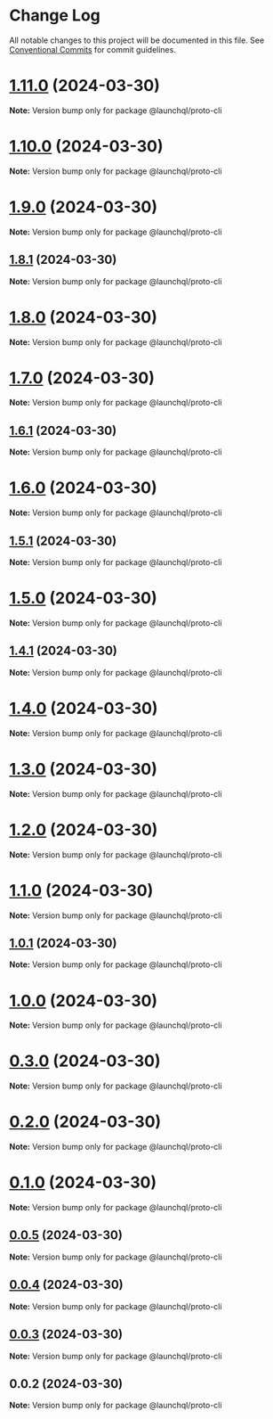 # Change Log

All notable changes to this project will be documented in this file.
See [Conventional Commits](https://conventionalcommits.org) for commit guidelines.

# [1.11.0](https://github.com/launchql/pg-proto-parser/compare/@launchql/proto-cli@1.10.0...@launchql/proto-cli@1.11.0) (2024-03-30)

**Note:** Version bump only for package @launchql/proto-cli





# [1.10.0](https://github.com/launchql/pg-proto-parser/compare/@launchql/proto-cli@1.9.0...@launchql/proto-cli@1.10.0) (2024-03-30)

**Note:** Version bump only for package @launchql/proto-cli





# [1.9.0](https://github.com/launchql/pg-proto-parser/compare/@launchql/proto-cli@1.8.1...@launchql/proto-cli@1.9.0) (2024-03-30)

**Note:** Version bump only for package @launchql/proto-cli





## [1.8.1](https://github.com/launchql/pg-proto-parser/compare/@launchql/proto-cli@1.8.0...@launchql/proto-cli@1.8.1) (2024-03-30)

**Note:** Version bump only for package @launchql/proto-cli





# [1.8.0](https://github.com/launchql/pg-proto-parser/compare/@launchql/proto-cli@1.7.0...@launchql/proto-cli@1.8.0) (2024-03-30)

**Note:** Version bump only for package @launchql/proto-cli





# [1.7.0](https://github.com/launchql/pg-proto-parser/compare/@launchql/proto-cli@1.6.1...@launchql/proto-cli@1.7.0) (2024-03-30)

**Note:** Version bump only for package @launchql/proto-cli





## [1.6.1](https://github.com/launchql/pg-proto-parser/compare/@launchql/proto-cli@1.6.0...@launchql/proto-cli@1.6.1) (2024-03-30)

**Note:** Version bump only for package @launchql/proto-cli





# [1.6.0](https://github.com/launchql/pg-proto-parser/compare/@launchql/proto-cli@1.5.1...@launchql/proto-cli@1.6.0) (2024-03-30)

**Note:** Version bump only for package @launchql/proto-cli





## [1.5.1](https://github.com/launchql/pg-proto-parser/compare/@launchql/proto-cli@1.5.0...@launchql/proto-cli@1.5.1) (2024-03-30)

**Note:** Version bump only for package @launchql/proto-cli





# [1.5.0](https://github.com/launchql/pg-proto-parser/compare/@launchql/proto-cli@1.4.1...@launchql/proto-cli@1.5.0) (2024-03-30)

**Note:** Version bump only for package @launchql/proto-cli





## [1.4.1](https://github.com/launchql/pg-proto-parser/compare/@launchql/proto-cli@1.4.0...@launchql/proto-cli@1.4.1) (2024-03-30)

**Note:** Version bump only for package @launchql/proto-cli





# [1.4.0](https://github.com/launchql/pg-proto-parser/compare/@launchql/proto-cli@1.3.0...@launchql/proto-cli@1.4.0) (2024-03-30)

**Note:** Version bump only for package @launchql/proto-cli





# [1.3.0](https://github.com/launchql/pg-proto-parser/compare/@launchql/proto-cli@1.2.0...@launchql/proto-cli@1.3.0) (2024-03-30)

**Note:** Version bump only for package @launchql/proto-cli





# [1.2.0](https://github.com/launchql/pg-proto-parser/compare/@launchql/proto-cli@1.1.0...@launchql/proto-cli@1.2.0) (2024-03-30)

**Note:** Version bump only for package @launchql/proto-cli





# [1.1.0](https://github.com/launchql/pg-proto-parser/compare/@launchql/proto-cli@1.0.1...@launchql/proto-cli@1.1.0) (2024-03-30)

**Note:** Version bump only for package @launchql/proto-cli





## [1.0.1](https://github.com/launchql/pg-proto-parser/compare/@launchql/proto-cli@1.0.0...@launchql/proto-cli@1.0.1) (2024-03-30)

**Note:** Version bump only for package @launchql/proto-cli





# [1.0.0](https://github.com/launchql/pg-proto-parser/compare/@launchql/proto-cli@0.3.0...@launchql/proto-cli@1.0.0) (2024-03-30)

**Note:** Version bump only for package @launchql/proto-cli





# [0.3.0](https://github.com/launchql/pg-proto-parser/compare/@launchql/proto-cli@0.2.0...@launchql/proto-cli@0.3.0) (2024-03-30)

**Note:** Version bump only for package @launchql/proto-cli





# [0.2.0](https://github.com/launchql/pg-proto-parser/compare/@launchql/proto-cli@0.1.0...@launchql/proto-cli@0.2.0) (2024-03-30)

**Note:** Version bump only for package @launchql/proto-cli





# [0.1.0](https://github.com/launchql/pg-proto-parser/compare/@launchql/proto-cli@0.0.5...@launchql/proto-cli@0.1.0) (2024-03-30)

**Note:** Version bump only for package @launchql/proto-cli





## [0.0.5](https://github.com/launchql/pg-proto-parser/compare/@launchql/proto-cli@0.0.4...@launchql/proto-cli@0.0.5) (2024-03-30)

**Note:** Version bump only for package @launchql/proto-cli





## [0.0.4](https://github.com/launchql/pg-proto-parser/compare/@launchql/proto-cli@0.0.3...@launchql/proto-cli@0.0.4) (2024-03-30)

**Note:** Version bump only for package @launchql/proto-cli





## [0.0.3](https://github.com/launchql/pg-proto-parser/compare/@launchql/proto-cli@0.0.2...@launchql/proto-cli@0.0.3) (2024-03-30)

**Note:** Version bump only for package @launchql/proto-cli





## 0.0.2 (2024-03-30)

**Note:** Version bump only for package @launchql/proto-cli
